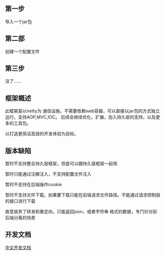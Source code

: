 ## 第一步
导入一个jar包

## 第二部
创建一个配置文件

## 第三步
没了......

## 框架概述
此框架是以netty为 通信设施，不需要依赖web容器，可以直接以jar包的方式独立运行，支持AOP,MVC,IOC。 后续会继续优化，扩展，加入持久层的支持，以及更多的工具包。

以打造更简洁高效的开发体验为目标。

## 版本缺陷
暂时不支持整合持久层框架，但是可以跟持久层框架一起用

暂时只能通过注解注入，不支持配置文件注入

暂时不支持在后端操作cookie

暂时不支持文件下载，如果要下载只能在前端请求文件路径。不能通过请求控制层的接口进行下载

故意放弃了转发和重定向，只能返回json，或者字符串 格式的数据，专门针对前后端分离的场景

## 开发文档

[中文开发文档](https://zhuanlan.zhihu.com/p/35899386)
